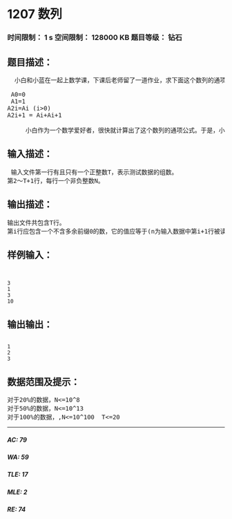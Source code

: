 # 1207 数列   
### 时间限制： 1 s     空间限制： 128000 KB     题目等级： 钻石  
## 题目描述：  

<pre>
  小白和小蓝在一起上数学课，下课后老师留了一道作业，求下面这个数列的通项公式：
 
 A0=0
 A1=1
A2i=Ai (i>0)
A2i+1 = Ai+Ai+1
 
     小白作为一个数学爱好者，很快就计算出了这个数列的通项公式。于是，小白告诉小蓝自己已经做出来了，但为了防止小蓝抄作业，小白并不想把公式公布出来。于是小白为了向小蓝证明自己的确做出来了此题以达到其炫耀的目的，想出了一个绝妙的方法：即让小蓝说一个正整数N，小白则说出的值，如果当N很大时小白仍能很快的说出正确答案，这就说明小白的确得到了公式。但这个方法有一个很大的漏洞：小蓝自己不会做，没法验证小白的答案是否正确。作为小蓝的好友，你能帮帮小蓝吗？
</pre>
  
  
## 输入描述：  

<pre>
 输入文件第一行有且只有一个正整数T，表示测试数据的组数。
第2～T+1行，每行一个非负整数N。
</pre>
  
  
## 输出描述：  

<pre>
输出文件共包含T行。
第i行应包含一个不含多余前缀0的数，它的值应等于(n为输入数据中第i+1行被读入的整数)
</pre>
  
  
## 样例输入：  

<pre><code>
 
3
1
3
10
</code></pre>
  
  
## 输出输出：  

<pre><code>
1
2
3
</code></pre>
  
  
## 数据范围及提示：  

<pre>
对于20%的数据，N<=10^8
对于50%的数据，N<=10^13
对于100%的数据，,N<=10^100  T<=20
</pre>
  
  
***  

##### AC: 79  
##### WA: 59  
##### TLE: 17  
##### MLE: 2  
##### RE: 74  
